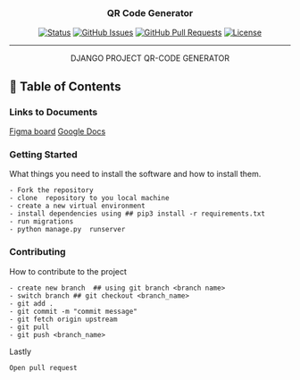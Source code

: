<p align="center">
  <a href="" rel="noopener">
 <img src=""></a>
</p>
<h3 align="center">QR Code Generator </h3>

<div align="center">


[![Status](https://img.shields.io/badge/status-active-success.svg)]()
[![GitHub Issues](https://img.shields.io/github/issues/kylelobo/The-Documentation-Compendium.svg)](https://github.com/kylelobo/The-Documentation-Compendium/issues)
[![GitHub Pull Requests](https://img.shields.io/github/issues-pr/kylelobo/The-Documentation-Compendium.svg)](https://github.com/kylelobo/The-Documentation-Compendium/pulls)
[![License](https://img.shields.io/badge/license-MIT-blue.svg)](LICENSE.md)

</div>

---

<p align="center"> DJANGO PROJECT QR-CODE GENERATOR
    <br> 
</p>



## 📝 Table of Contents

### Links to Documents
[Figma board](https://www.figma.com/file/Iwa6c7uuZmtmvMQiXzjSq4?)
[Google Docs](https://docs.google.com/document/d/1CR0OWttM92_KzSb2btf34lFwD4Tz6wopEoSTMZp_euA/edit)

### Getting Started 

What things you need to install the software and how to install them.

```
- Fork the repository
- clone  repository to you local machine 
- create a new virtual environment 
- install dependencies using ## pip3 install -r requirements.txt
- run migrations 
- python manage.py  runserver
```

### Contributing

How to contribute to the project

```
- create new branch  ## using git branch <branch name>
- switch branch ## git checkout <branch_name>
- git add . 
- git commit -m "commit message"
- git fetch origin upstream
- git pull
- git push <branch_name>
```

Lastly

```
Open pull request
```


